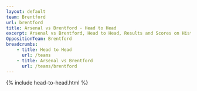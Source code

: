 ```yaml
---
layout: default
team: Brentford
url: brentford
title: Arsenal vs Brentford - Head to Head
excerpt: Arsenal vs Brentford, Head to Head, Results and Scores on History of Arsenal Football Club
OppositionTeam: Brentford
breadcrumbs:
    - title: Head to Head
      url: /teams
    - title: Arsenal vs Brentford
      url: /teams/brentford
---
```


{% include head-to-head.html %}